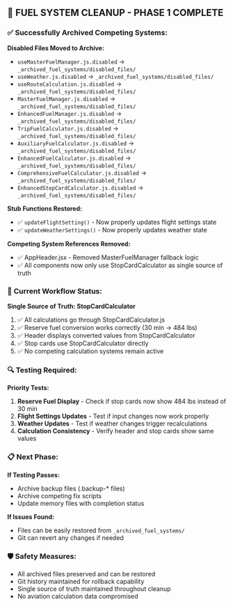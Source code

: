 ## 🎯 **FUEL SYSTEM CLEANUP - PHASE 1 COMPLETE**

### ✅ **Successfully Archived Competing Systems:**

**Disabled Files Moved to Archive:**
- `useMasterFuelManager.js.disabled` → `_archived_fuel_systems/disabled_files/`
- `useWeather.js.disabled` → `_archived_fuel_systems/disabled_files/`
- `useRouteCalculation.js.disabled` → `_archived_fuel_systems/disabled_files/`
- `MasterFuelManager.js.disabled` → `_archived_fuel_systems/disabled_files/`
- `EnhancedFuelManager.js.disabled` → `_archived_fuel_systems/disabled_files/`
- `TripFuelCalculator.js.disabled` → `_archived_fuel_systems/disabled_files/`
- `AuxiliaryFuelCalculator.js.disabled` → `_archived_fuel_systems/disabled_files/`
- `EnhancedFuelCalculator.js.disabled` → `_archived_fuel_systems/disabled_files/`
- `ComprehensiveFuelCalculator.js.disabled` → `_archived_fuel_systems/disabled_files/`
- `EnhancedStopCardCalculator.js.disabled` → `_archived_fuel_systems/disabled_files/`

**Stub Functions Restored:**
- ✅ `updateFlightSetting()` - Now properly updates flight settings state
- ✅ `updateWeatherSettings()` - Now properly updates weather state

**Competing System References Removed:**
- ✅ AppHeader.jsx - Removed MasterFuelManager fallback logic
- ✅ All components now only use StopCardCalculator as single source of truth

### 🎯 **Current Workflow Status:**

**Single Source of Truth: StopCardCalculator**
1. ✅ All calculations go through StopCardCalculator.js
2. ✅ Reserve fuel conversion works correctly (30 min → 484 lbs)
3. ✅ Header displays converted values from StopCardCalculator
4. ✅ Stop cards use StopCardCalculator directly
5. ✅ No competing calculation systems remain active

### 🔍 **Testing Required:**

**Priority Tests:**
1. **Reserve Fuel Display** - Check if stop cards now show 484 lbs instead of 30 min
2. **Flight Settings Updates** - Test if input changes now work properly
3. **Weather Updates** - Test if weather changes trigger recalculations
4. **Calculation Consistency** - Verify header and stop cards show same values

### 📋 **Next Phase:**

**If Testing Passes:**
- Archive backup files (.backup-* files)
- Archive competing fix scripts
- Update memory files with completion status

**If Issues Found:**
- Files can be easily restored from `_archived_fuel_systems/`
- Git can revert any changes if needed

### 🛡️ **Safety Measures:**
- All archived files preserved and can be restored
- Git history maintained for rollback capability
- Single source of truth maintained throughout cleanup
- No aviation calculation data compromised
